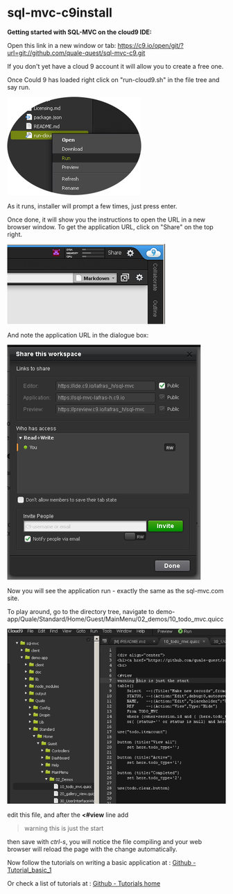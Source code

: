 # sql-mvc-c9install

**Getting started with SQL-MVC on the cloud9 IDE:**


Open this link in a new window or tab: https://c9.io/open/git/?url=git://github.com/quale-quest/sql-mvc-c9.git

If you don't yet have a cloud 9 account it will allow you to create a free one.


Once Could 9 has loaded right click on "run-cloud9.sh" in the file tree and say run.

![run-cloud9.sh](https://github.com/quale-quest/sql-mvc-c9/blob/master/doc/c9/c9_01.png "run-cloud9.sh")

As it runs, installer will prompt a few times, just press enter.

Once done, it will show you the instructions to open the URL in a new browser window.
To get the application URL, click on "Share" on the top right.

![Click share](https://github.com/quale-quest/sql-mvc-c9/blob/master/doc/c9/c9_share_1.png "Click share")

And note the application URL in the dialogue box:

![Check the Application URL and where it if you wish](https://github.com/quale-quest/sql-mvc-c9/blob/master/doc/c9/c9_share_2.png "URL")



Now you will see the application run - exactly the same as the sql-mvc.com site.

To play around, go to the directory tree, navigate to demo-app/Quale/Standard/Home/Guest/MainMenu/02_demos/10_todo_mvc.quicc

![and Edit](https://github.com/quale-quest/sql-mvc-c9/blob/master/doc/c9/c9_edit_1.png "Edit")

edit this file, and after the **<#view** line add 

> warning this is just the start

then save with *ctrl-s*, you will notice the file compiling and your web browser 
will reload the page with the change automatically.

Now follow the tutorials on writing a basic application
 at : [Github - Tutorial_basic_1](https://github.com/quale-quest/sql-mvc/blob/master/doc/Tutorial_basic_1.md)

Or check a list of tutorials at :
[Github - Tutorials home](https://github.com/quale-quest/sql-mvc/blob/master/doc/Tutorials.md)




